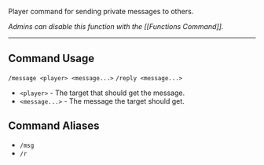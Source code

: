 Player command for sending private messages to others.

_Admins can disable this function with the [[Functions Command]]._

---
## Command Usage
`/message <player> <message...>`
`/reply <message...>`

- `<player>` - The target that should get the message.
- `<message...>` - The message the target should get.

## Command Aliases
- `/msg`
- `/r`